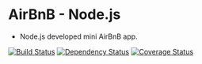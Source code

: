 AirBnB - Node.js 
========================================

- Node.js developed mini AirBnB app.

[![Build Status](https://travis-ci.org/finleysa/AirBNB-JS.png?branch=master)](https://travis-ci.org/finleysa/AirBNB-JS)
[![Dependency Status](https://gemnasium.com/finleysa/AirBNB-JS.png)](https://gemnasium.com/finleysa/AirBNB-JS)
[![Coverage Status](https://coveralls.io/repos/finleysa/AirBNB-JS/badge.png?branch=master)](https://coveralls.io/r/finleysa/AirBNB-JS?branch=master)
